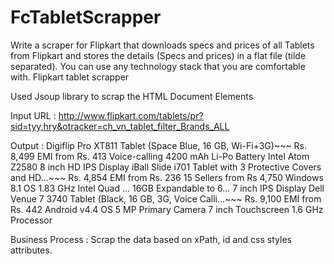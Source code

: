 # FcTabletScrapper
Write a scraper for Flipkart that downloads specs and prices of all Tablets from Flipkart and stores the details 
(Specs and prices) in a flat file (tilde separated). You can use any technology stack that you are comfortable with.
Flipkart tablet scrapper

Used Jsoup library to scrap the HTML Document Elements

Input URL : http://www.flipkart.com/tablets/pr?sid=tyy,hry&otracker=ch_vn_tablet_filter_Brands_ALL


Output : Digiflip Pro XT811 Tablet (Space Blue, 16 GB, Wi-Fi+3G)~~~ Rs. 8,499 EMI from Rs. 413 Voice-calling 4200 mAh Li-Po Battery Intel Atom Z2580 8 inch HD IPS Display 
iBall Slide i701 Tablet with 3 Protective Covers and HD...~~~ Rs. 4,854 EMI from Rs. 236 15 Sellers from Rs 4,750 Windows 8.1 OS 1.83 GHz Intel Quad ... 16GB Expandable to 6... 7 inch IPS Display 
Dell Venue 7 3740 Tablet (Black, 16 GB, 3G, Voice Calli...~~~ Rs. 9,100 EMI from Rs. 442 Android v4.4 OS 5 MP Primary Camera 7 inch Touchscreen 1.6 GHz Processor 

Business Process : Scrap the data based on xPath, id  and css styles attributes.
